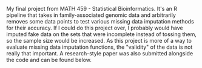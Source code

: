 My final project from MATH 459 - Statistical Bioinformatics. It's an R pipeline that takes in family-associated genomic data and arbitrarily removes some data points to test various missing data imputation methods for their accuracy. If I could do this project over, I probably would have imputed fake data on the sets that were incomplete instead of tossing them, so the sample size would be increased. As this project is more of a way to evaluate missing data imputation functions, the "validity" of the data is not really that important. A research-style paper was also submitted alongside the code and can be found below.

